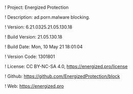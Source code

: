 ! Project: Energized Protection

! Description: ad.porn.malware blocking.

! Version: 6.21.0325.21.05.130.18

! Build Version: 21.05.130.18

! Build Date: Mon, 10 May 21 18:01:04

! Version Code: 1301801

! License: CC BY-NC-SA 4.0, https://energized.pro/license

! Github: https://github.com/EnergizedProtection/block

! Web: https://energized.pro
